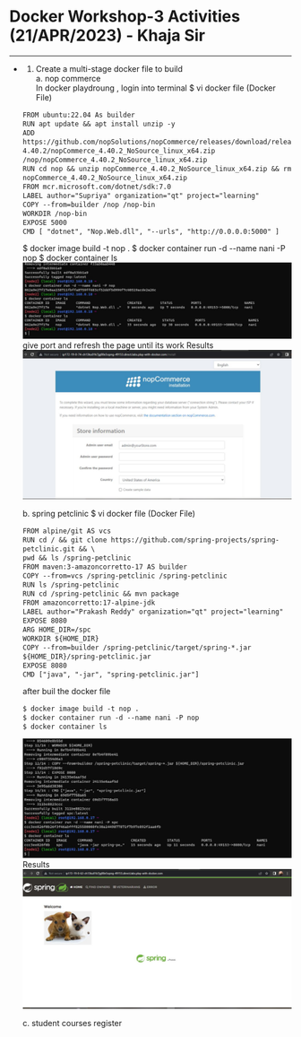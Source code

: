 # Docker Workshop-3 Activities (21/APR/2023) - Khaja Sir   
------------------------------------------------------------------------ 

* 1. Create a multi-stage docker file to build  
    a. nop commerce  
  In docker playdroung , login into terminal
  $ vi docker file
  (Docker File)
    ```
    FROM ubuntu:22.04 As builder
    RUN apt update && apt install unzip -y
    ADD https://github.com/nopSolutions/nopCommerce/releases/download/release-4.40.2/nopCommerce_4.40.2_NoSource_linux_x64.zip /nop/nopCommerce_4.40.2_NoSource_linux_x64.zip
    RUN cd nop && unzip nopCommerce_4.40.2_NoSource_linux_x64.zip && rm nopCommerce_4.40.2_NoSource_linux_x64.zip
    FROM mcr.microsoft.com/dotnet/sdk:7.0
    LABEL author="Supriya" organization="qt" project="learning"
    COPY --from=builder /nop /nop-bin
    WORKDIR /nop-bin
    EXPOSE 5000
    CMD [ "dotnet", "Nop.Web.dll", "--urls", "http://0.0.0.0:5000" ]
    ```
    $ docker image build -t nop .
    $ docker container run -d --name nani -P nop
    $ docker container ls
    ![preview](images/dockerimage45.jpg)
    give port and refresh the page until its work
    Results
    ![preview](images/dockerimage44.jpg)

  b. spring petclinic 
  $ vi docker file
  (Docker File)
    ```
    FROM alpine/git AS vcs
    RUN cd / && git clone https://github.com/spring-projects/spring-petclinic.git && \
    pwd && ls /spring-petclinic
    FROM maven:3-amazoncorretto-17 AS builder
    COPY --from=vcs /spring-petclinic /spring-petclinic
    RUN ls /spring-petclinic
    RUN cd /spring-petclinic && mvn package
    FROM amazoncorretto:17-alpine-jdk
    LABEL author="Prakash Reddy" organization="qt" project="learning"
    EXPOSE 8080
    ARG HOME_DIR=/spc
    WORKDIR ${HOME_DIR}
    COPY --from=builder /spring-petclinic/target/spring-*.jar ${HOME_DIR}/spring-petclinic.jar
    EXPOSE 8080
    CMD ["java", "-jar", "spring-petclinic.jar"]
    ```
    after buil the docker file 
    ```
    $ docker image build -t nop .
    $ docker container run -d --name nani -P nop
    $ docker container ls
    ```
    ![preview](images/dockerimage47.jpg)
    Results
    ![preview](images/dockerimage46.jpg)

    c. student courses register


